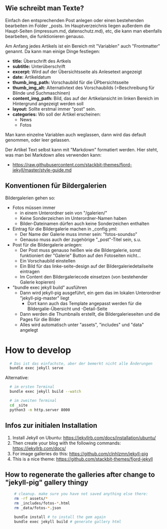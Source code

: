 

## Wie schreibt man Texte?

Einfach den entsprechenden Post anlegen oder einen bestehenden bearbeiten im Folder _posts.
Im Hauptverzeichnis liegen außerdem die Haupt-Seiten (impressum.md, datenschutz.md), etc, die kann man ebenfalls bearbeiten, die funktionieren genauso.

Am Anfang jedes Artikels ist ein Bereich mit "Variablen" auch "Frontmatter" genannt. Da kann man einige Dinge festlegen:
* **title:** Überschrift des Artkels
* **subtitle:** Unterüberschrift
* **excerpt:** Wird auf der Übersichtsseite als Anlesetext angezeigt
* **date:** Artikeldatum
* **thumb_img_path:** Vorschaubild für die ÜPbersichtsseite
* **thumb_img_alt:** Alternativtext des Vorschaubilds (=Beschreibung für Blinde und Suchmaschinen)
* **content_img_path:** Bild, das auf der Artikelansicht im linken Bereich im Hintergrund angezeigt werden soll
* **layout:** Sollte erstmal immer "post" sein.
* **categories:** Wo soll  der Artikel erscheinen:
   * News
   * Fotos

Man kann einzelne Variablen auch weglassen, dann wird das default genommen, oder leer gelassen.

Der Artikel Text selbst kann mit "Markdown" formatiert werden. Hier steht, was man bei Markdown alles verwenden kann:
* https://raw.githubusercontent.com/stackbit-themes/fjord-jekyll/master/style-guide.md

## Konventionen für Bildergalerien

Bildergalerien gehen so:
* Fotos müssen immer
  * in einem Unterordner sein von "/galerien/"
  * Keine Sonderzeichen im Unterordner-Namen haben
  * Bilder-Dateinamen dürfen auch keine Sonderzeichen enthalten
* Eintrag für die Bildergalerie machen in _config.yml:
  * Der Name der Galerie muss immer sein: "fotos-soundso"
  * Genauso muss auch der zugehörige "_post"-Titel sein, s.u.
* Post für die Bildergalerie anlegen:
  * Der Post muss genauso heißen wie die Bildergalerie, sonst funktioniert der "Galerie" Button auf den Fotoseiten nicht...
  * Ein Vorschaubild einstellen
  * Ein Bild für das linke-seite-design auf der Bildergaleriedetailseite eintragen
  * Im Content den Bildergaleriecode einsetzen (von bestehender Galerie kopieren)
* "bundle exec jekyll build" ausführen
  * Dann wird jekyll-pig ausgeführt, ein gem das im lokalen Unterordner "jekyll-pig-master" liegt
    * Dort kann auch das Template angepasst werden für die Bildergalie-Übersicht und -Detail-Seite
  * Dann werden die Thumbnails erstellt, die Bildergalerieseiten und die Pages für die Bilder
  * Alles wird automatisch unter "assets", "includes" und "data" angelegt


# How to develop

```bash
  # Das ist das einfachste, aber der bemerkt nicht alle Änderungen
  bundle exec jekyll serve
```

Alternative:

```bash
  # im ersten Terminal
  bundle exec jekyll build --watch

  # im zweiten Terminal
  cd _site
  python3 -m http.server 8000
```

## Infos zur initialen Installation

1. Install Jekyll on Ubuntu: https://jekyllrb.com/docs/installation/ubuntu/
2. Then create your blog with the following commands: https://jekyllrb.com/docs/
3. For image galleries do this: https://github.com/clnhlzmn/jekyll-pig
4. This is a nice theme: https://github.com/stackbit-themes/fjord-jekyll

## How to regenerate the galleries after change to "jekyll-pig" gallery thingy

```bash
    # cleanup. make sure you have not saved anything else there:
    rm -rf assets/*
    rm _includes/fotos-*.html
    rm _data/fotos-*.json

    bundle install # to install the gem again
    bundle exec jekyll build # generate gallery html
```
